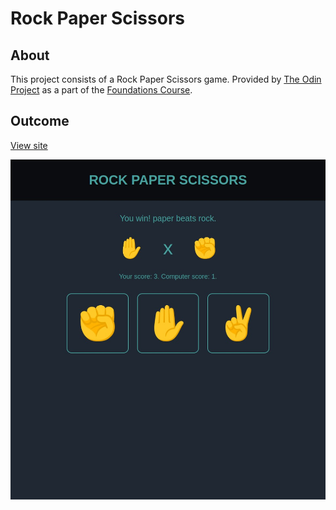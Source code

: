 # Rock Paper Scissors

## About

This project consists of a Rock Paper Scissors game. Provided by [The Odin Project](https://www.theodinproject.com/) as a part of the [Foundations Course](https://www.theodinproject.com/paths/foundations/courses/foundations).

## Outcome

[View site](https://edi-jr.github.io/rock-paper-scissors/)

![](https://github.com/edi-jr/edi-jr/blob/main/assets/rock-paper-scissors-screenshot.jpg)